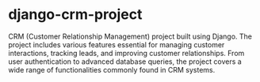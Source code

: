 # django-crm-project

 CRM (Customer Relationship Management) project built using Django. The project includes various features essential for managing customer interactions, tracking leads, and improving customer relationships. From user authentication to advanced database queries, the project covers a wide range of functionalities commonly found in CRM systems. 
 